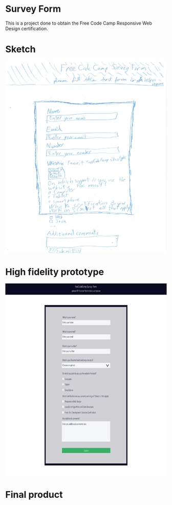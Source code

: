# Survey Form

This is a project done to obtain the Free Code Camp Responsive Web Design certification.

# Sketch

<img src="sketch.jpg" width="600px" height="600px">

# High fidelity prototype

<img src="High_fidelity_prototype.png" width="600px" height="600px">

# Final product


